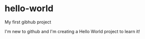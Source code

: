 # hello-world
My first gibhub project

I'm new to github and I'm creating a Hello World project to learn it! 

